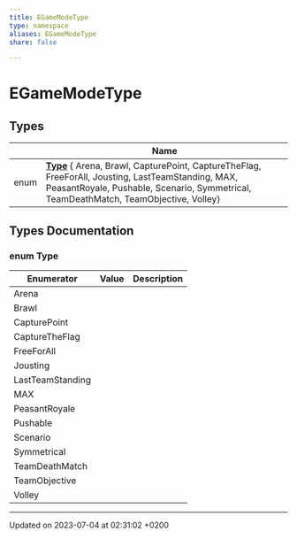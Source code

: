 ```yaml
---
title: EGameModeType
type: namespace
aliases: EGameModeType
share: false

---
```


# EGameModeType



## Types

|                | Name           |
| -------------- | -------------- |
| enum| **[Type](/docs/SDK/Source/Namespaces/namespaceEGameModeType.md#enum-type)** { Arena, Brawl, CapturePoint, CaptureTheFlag, FreeForAll, Jousting, LastTeamStanding, MAX, PeasantRoyale, Pushable, Scenario, Symmetrical, TeamDeathMatch, TeamObjective, Volley} |

## Types Documentation

### enum Type

| Enumerator | Value | Description |
| ---------- | ----- | ----------- |
| Arena | |   |
| Brawl | |   |
| CapturePoint | |   |
| CaptureTheFlag | |   |
| FreeForAll | |   |
| Jousting | |   |
| LastTeamStanding | |   |
| MAX | |   |
| PeasantRoyale | |   |
| Pushable | |   |
| Scenario | |   |
| Symmetrical | |   |
| TeamDeathMatch | |   |
| TeamObjective | |   |
| Volley | |   |









-------------------------------

Updated on 2023-07-04 at 02:31:02 +0200